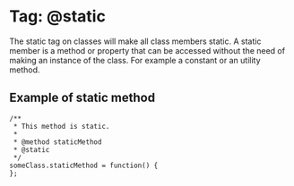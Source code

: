 # Tag: @static #

The static tag on classes will make all class members static. A static member is a method or property that can be accessed without the need of making an instance of the class. For example a constant or an utility method.

## Example of static method ##
```
/**
 * This method is static. 
 *
 * @method staticMethod
 * @static
 */
someClass.staticMethod = function() {
};
```